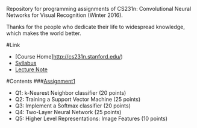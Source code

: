 Repository for programming assignments of CS231n: Convolutional Neural Networks for Visual Recognition (Winter 2016).

Thanks for the people who dedicate their life to widespread knowledge, which makes the world better.

#Link
- [Course Home]http://cs231n.stanford.edu/)
- [Syllabus](http://cs231n.stanford.edu/syllabus.html)
- [Lecture Note](http://cs231n.github.io/)

#Contents
###[Assignment1](http://cs231n.github.io/assignments2016/assignment1/)
- Q1: k-Nearest Neighbor classifier (20 points)
- Q2: Training a Support Vector Machine (25 points)
- Q3: Implement a Softmax classifier (20 points)
- Q4: Two-Layer Neural Network (25 points)
- Q5: Higher Level Representations: Image Features (10 points)
